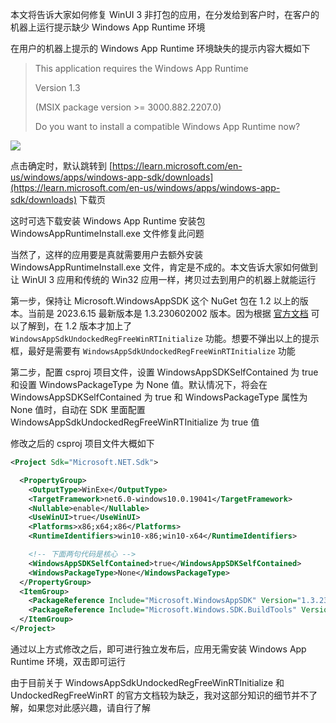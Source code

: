 本文将告诉大家如何修复 WinUI 3 非打包的应用，在分发给到客户时，在客户的机器上运行提示缺少 Windows App Runtime 环境

<!--more-->


<!-- CreateTime:2023/6/15 19:31:03 -->


<!-- 发布 -->
<!-- 博客 -->

在用户的机器上提示的 Windows App Runtime 环境缺失的提示内容大概如下

> This application requires the Windows App Runtime
>
> Version 1.3
>
> (MSIX package version >= 3000.882.2207.0)
>
> Do you want to install a compatible Windows App Runtime now?

<!-- ![](image/WinUI 3 修复非打包应用运行提示缺少 Windows App Runtime 环境/WinUI 3 修复非打包应用运行提示缺少 Windows App Runtime 环境0.png) -->
![](http://image.acmx.xyz/lindexi%2F20236151933384613.jpg)

点击确定时，默认跳转到 [https://learn.microsoft.com/en-us/windows/apps/windows-app-sdk/downloads](https://learn.microsoft.com/en-us/windows/apps/windows-app-sdk/downloads) 下载页

这时可选下载安装 Windows App Runtime 安装包 WindowsAppRuntimeInstall.exe 文件修复此问题

当然了，这样的应用要是真就需要用户去额外安装 WindowsAppRuntimeInstall.exe 文件，肯定是不成的。本文告诉大家如何做到让 WinUI 3 应用和传统的 Win32 应用一样，拷贝过去到用户的机器上就能运行

第一步，保持让 Microsoft.WindowsAppSDK 这个 NuGet 包在 1.2 以上的版本。当前是 2023.6.15 最新版本是 1.3.230602002 版本。因为根据 [官方文档](https://learn.microsoft.com/en-us/windows/apps/package-and-deploy/self-contained-deploy/deploy-self-contained-apps) 可以了解到，在 1.2 版本才加上了 `WindowsAppSdkUndockedRegFreeWinRTInitialize` 功能。想要不弹出以上的提示框，最好是需要有 `WindowsAppSdkUndockedRegFreeWinRTInitialize` 功能

第二步，配置 csproj 项目文件，设置 WindowsAppSDKSelfContained 为 true 和设置 WindowsPackageType 为 None 值。默认情况下，将会在 WindowsAppSDKSelfContained 为 true 和 WindowsPackageType 属性为 None 值时，自动在 SDK 里面配置 WindowsAppSdkUndockedRegFreeWinRTInitialize 为 true 值

修改之后的 csproj 项目文件大概如下

```xml
<Project Sdk="Microsoft.NET.Sdk">

  <PropertyGroup>
    <OutputType>WinExe</OutputType>
    <TargetFramework>net6.0-windows10.0.19041</TargetFramework>
    <Nullable>enable</Nullable>
    <UseWinUI>true</UseWinUI>
    <Platforms>x86;x64;x86</Platforms>
    <RuntimeIdentifiers>win10-x86;win10-x64</RuntimeIdentifiers>

    <!-- 下面两句代码是核心 -->
    <WindowsAppSDKSelfContained>true</WindowsAppSDKSelfContained>
    <WindowsPackageType>None</WindowsPackageType>
  </PropertyGroup>
  <ItemGroup>
    <PackageReference Include="Microsoft.WindowsAppSDK" Version="1.3.230602002" />
    <PackageReference Include="Microsoft.Windows.SDK.BuildTools" Version="10.0.22621.756" />
  </ItemGroup>
</Project>
```

通过以上方式修改之后，即可进行独立发布后，应用无需安装 Windows App Runtime 环境，双击即可运行

由于目前关于 WindowsAppSdkUndockedRegFreeWinRTInitialize 和 UndockedRegFreeWinRT 的官方文档较为缺乏，我对这部分知识的细节并不了解，如果您对此感兴趣，请自行了解

